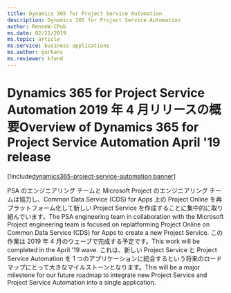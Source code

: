```yaml
---
title: Dynamics 365 for Project Service Automation
description: Dynamics 365 for Project Service Automation
author: ReneeW-CPub
ms.date: 02/21/2019
ms.topic: article
ms.service: business-applications
ms.author: gurkans
ms.reviewer: kfend
---
```


# <a name="overview-of-dynamics-365-for-project-service-automation-april-19-release"></a><span data-ttu-id="67d72-103">Dynamics 365 for Project Service Automation 2019 年 4 月リリースの概要</span><span class="sxs-lookup"><span data-stu-id="67d72-103">Overview of Dynamics 365 for Project Service Automation April '19 release</span></span>
[!include[dynamics365-project-service-automation banner](../../includes/dynamics365-project-service-automation.md)]

<span data-ttu-id="67d72-104">PSA のエンジニアリング チームと Microsoft Project のエンジニアリング チームは協力し、Common Data Service (CDS) for Apps 上の Project Online を再プラットフォーム化して新しい Project Service を作成することに集中的に取り組んでいます。</span><span class="sxs-lookup"><span data-stu-id="67d72-104">The PSA engineering team in collaboration with the Microsoft Project engineering team is focused on replatforming Project Online on Common Data Service (CDS) for Apps to create a new Project Service.</span></span> <span data-ttu-id="67d72-105">この作業は 2019 年 4 月のウェーブで完成する予定です。</span><span class="sxs-lookup"><span data-stu-id="67d72-105">This work will be completed in the April '19 wave.</span></span> <span data-ttu-id="67d72-106">これは、新しい Project Service と Project Service Automation を 1 つのアプリケーションに統合するという将来のロードマップにとって大きなマイルストーンとなります。</span><span class="sxs-lookup"><span data-stu-id="67d72-106">This will be a major milestone for our future roadmap to integrate new Project Service and Project Service Automation into a single application.</span></span> 
